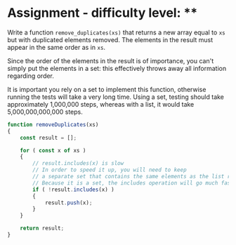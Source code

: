 # Assignment - difficulty level: **

Write a function `remove_duplicates(xs)` that returns a new array equal to `xs` but with duplicated
elements removed. The elements in the result must appear in the same order as in `xs`.

Since the order of the elements in the result is of importance, you can't simply put
the elements in a set: this effectively throws away all information regarding order.

It is important you rely on a set to implement this function,
otherwise running the tests will take a very long time.
Using a set, testing should take approximately 1,000,000 steps,
whereas with a list, it would take 5,000,000,000,000 steps.

```javascript
function removeDuplicates(xs)
{
    const result = [];

    for ( const x of xs )
    {
        // result.includes(x) is slow
        // In order to speed it up, you will need to keep
        // a separate set that contains the same elements as the list result
        // Because it is a set, the includes operation will go much faster
        if ( !result.includes(x) )
        {
            result.push(x);
        }
    }

    return result;
}
```
